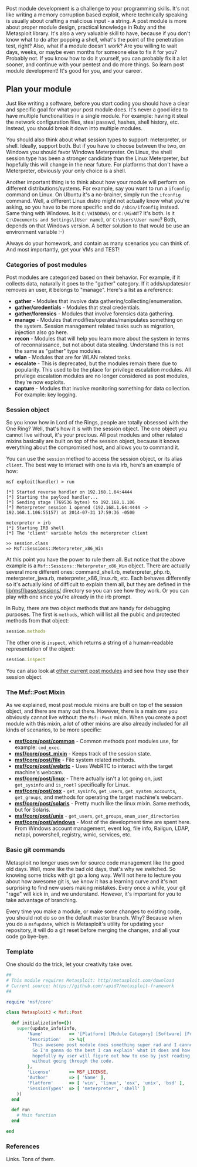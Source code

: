 Post module development is a challenge to your programming skills. It's not like writing a memory corruption based exploit, where technically speaking is usually about crafting a malicious input - a string. A post module is more about proper module design, practical knowledge in Ruby and the Metasploit library. It's also a very valuable skill to have, because if you don't know what to do after popping a shell, what's the point of the penetration test, right? Also, what if a module doesn't work? Are you willing to wait days, weeks, or maybe even months for someone else to fix it for you? Probably not. If you know how to do it yourself, you can probably fix it a lot sooner, and continue with your pentest and do more things. So learn post module development! It's good for you, and your career.

## Plan your module

Just like writing a software, before you start coding you should have a clear and specific goal for what your post module does. It's never a good idea to have multiple functionalities in a single module. For example: having it steal the network configuration files, steal passwd, hashes, shell history, etc. Instead, you should break it down into multiple modules.

You should also think about what session types to support: meterpreter, or shell. Ideally, support both. But if you have to choose between the two, on Windows you should favor Windows Meterpreter. On Linux, the shell session type has been a stronger candidate than the Linux Meterpreter, but hopefully this will change in the near future. For platforms that don't have a Meterpreter, obviously your only choice is a shell.

Another important thing is to think about how your module will perform on different distributions/systems. For example, say you want to run a ```ifconfig``` command on Linux. On Ubuntu it's a no-brainer, simply run the ```ifconfig``` command. Well, a different Linux distro might not actually know what you're asking, so you have to be more specific and do ```/sbin/ifconfig``` instead. Same thing with Windows. Is it ```C:\WINDOWS\``` or ```C:\WinNT```? It's both. Is it ```C:\Documents and Settings\[User name]```, or ```C:\Users\User name```? Both, depends on that Windows version. A better solution to that would be use an environment variable :-)

Always do your homework, and contain as many scenarios you can think of. And most importantly, get your VMs and TEST!

### Categories of post modules

Post modules are categorized based on their behavior. For example, if it collects data, naturally it goes to the "gather" category. If it adds/updates/or removes an user, it belongs to "manage". Here's a list as a reference:

* **gather** - Modules that involve data gathering/collecting/enumeration.
* **gather/credentials** - Modules that steal credentials.
* **gather/forensics** - Modules that involve forensics data gathering.
* **manage** - Modules that modifies/operates/manipulates something on the system. Session management related tasks such as migration, injection also go here.
* **recon** - Modules that will help you learn more about the system in terms of reconnaissance, but not about data stealing. Understand this is not the same as "gather" type modules.
* **wlan** - Modules that are for WLAN related tasks.
* **escalate** - This is deprecated, but the modules remain there due to popularity. This used to be the place for privilege escalation modules. All privilege escalation modules are no longer considered as post modules, they're now exploits.
* **capture** - Modules that involve monitoring something for data collection. For example: key logging.

### Session object

So you know how in Lord of the Rings, people are totally obsessed with the One Ring? Well, that's how it is with the session object. The one object you cannot live without, it's your precious. All post modules and other related mixins basically are built on top of the session object, because it knows everything about the compromised host, and allows you to command it.

You can use the ```session``` method to access the session object, or its alias ```client```. The best way to interact with one is via irb, here's an example of how:

```
msf exploit(handler) > run

[*] Started reverse handler on 192.168.1.64:4444 
[*] Starting the payload handler...
[*] Sending stage (769536 bytes) to 192.168.1.106
[*] Meterpreter session 1 opened (192.168.1.64:4444 -> 192.168.1.106:55157) at 2014-07-31 17:59:36 -0500

meterpreter > irb
[*] Starting IRB shell
[*] The 'client' variable holds the meterpreter client

>> session.class
=> Msf::Sessions::Meterpreter_x86_Win
```

At this point you have the power to rule them all. But notice that the above example is a ```Msf::Sessions::Meterpreter_x86_Win``` object. There are actually several more different ones: command_shell.rb, meterpreter_php.rb, meterpreter_java.rb, meterpreter_x86_linux.rb, etc. Each behaves differently so it's actually kind of difficult to explain them all, but they are defined in the [lib/msf/base/sessions/](https://github.com/rapid7/metasploit-framework/tree/master/lib/msf/base/sessions) directory so you can see how they work. Or you can play with one since you're already in the irb prompt.

In Ruby, there are two object methods that are handy for debugging purposes.  The first is ```methods```, which will list all the public and protected methods from that object:

```ruby
session.methods
```

The other one is ```inspect```, which returns a string of a human-readable representation of the object:

```ruby
session.inspect
```

You can also look at [other current post modules](https://github.com/rapid7/metasploit-framework/tree/master/modules/post) and see how they use their session object.

### The Msf::Post Mixin

As we explained, most post module mixins are built on top of the session object, and there are many out there. However, there is a main one you obviously cannot live without: the ```Msf::Post``` mixin. When you create a post module with this mixin, a lot of other mixins are also already included for all kinds of scenarios, to be more specific:

* **[msf/core/post/common](https://github.com/rapid7/metasploit-framework/blob/master/lib/msf/core/post/common.rb)** - Common methods post modules use, for example: ```cmd_exec```.
* **[msf/core/post_mixin](https://github.com/rapid7/metasploit-framework/blob/master/lib/msf/core/post_mixin.rb)** - Keeps track of the session state.
* **[msf/core/post/file](https://github.com/rapid7/metasploit-framework/blob/master/lib/msf/core/post/file.rb)** - File system related methods.
* **[msf/core/post/webrtc](https://github.com/rapid7/metasploit-framework/blob/master/lib/msf/core/post/webrtc.rb)** - Uses WebRTC to interact with the target machine's webcam.
* **[msf/core/post/linux](https://github.com/rapid7/metasploit-framework/tree/master/lib/msf/core/post/linux)** - There actually isn't a lot going on, just ```get_sysinfo``` and ```is_root?``` specifically for Linux.
* **[msf/core/post/osx](https://github.com/rapid7/metasploit-framework/tree/master/lib/msf/core/post/osx)** - ```get_sysinfo```, ```get_users```, ```get_system_accounts```, ```get_groups```, and methods for operating the target machine's webcam.
* **[msf/core/post/solaris](https://github.com/rapid7/metasploit-framework/tree/master/lib/msf/core/post/solaris)** - Pretty much like the linux mixin. Same methods, but for Solaris.
* **[msf/core/post/unix](https://github.com/rapid7/metasploit-framework/blob/master/lib/msf/core/post/unix.rb)** - ```get_users```, ```get_groups```, ```enum_user_directories```
* **[msf/core/post/windows](https://github.com/rapid7/metasploit-framework/tree/master/lib/msf/core/post/windows)** - Most of the development time are spent here. From Windows account management, event log, file info, Railgun, LDAP, netapi, powershell, registry, wmic, services, etc.

### Basic git commands

Metasploit no longer uses svn for source code management like the good old days. Well, more like the bad old days, that's why we switched. So knowing some tricks with git go a long way. We'll not here to lecture you about how awesome git is, we know it has a learning curve and it's not surprising to find new users making mistakes. Every once a while, your git "rage" will kick in, and we understand. However, it's important for you to take advantage of branching.

Every time you make a module, or make some changes to existing code, you should not do so on the default master branch. Why? Because when you do a ```msfupdate```, which is Metasploit's utility for updating your repository, it will do a git reset before merging the changes, and all your code go bye-bye.

### Template

One should do the trick, let your creativity take over.

```ruby
##
# This module requires Metasploit: http//metasploit.com/download
# Current source: https://github.com/rapid7/metasploit-framework
##

require 'msf/core'

class Metasploit3 < Msf::Post

  def initialize(info={})
    super(update_info(info,
        'Name'          => '[Platform] [Module Category] [Software] [Function]',
        'Description'   => %q{
          This awesome post module does something super rad and I cannot shut up about it.
          So I'm gonna do the best I can explain' what it does and how to use it, and
          hopefully my user will figure out how to use by just reading the description,
          without going through the code.
        },
        'License'       => MSF_LICENSE,
        'Author'        => [ 'Name' ],
        'Platform'      => [ 'win', 'linux', 'osx', 'unix', 'bsd' ],
        'SessionTypes'  => [ 'meterpreter', 'shell' ]
    ))
  end

  def run
    # Main function
  end

end
```

### References

Links. Tons of them.
